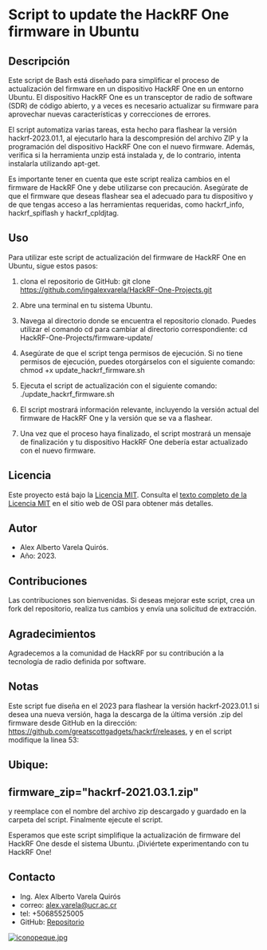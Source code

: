 # Script to update the HackRF One firmware in Ubuntu

## Descripción

Este script de Bash está diseñado para simplificar el proceso de actualización del firmware en un dispositivo HackRF One en un entorno Ubuntu. El dispositivo HackRF One es un transceptor de radio de software (SDR) de código abierto, y a veces es necesario actualizar su firmware para aprovechar nuevas características y correcciones de errores.

El script automatiza varias tareas, esta hecho para flashear la versión hackrf-2023.01.1,
al ejecutarlo hara la descompresión del archivo ZIP y la programación del dispositivo HackRF One con el nuevo firmware. Además, verifica si la herramienta unzip está instalada y, de lo contrario, intenta instalarla utilizando apt-get.

Es importante tener en cuenta que este script realiza cambios en el firmware de HackRF One y debe utilizarse con precaución. Asegúrate de que el firmware que deseas flashear sea el adecuado para tu dispositivo y de que tengas acceso a las herramientas requeridas, como hackrf_info, hackrf_spiflash y hackrf_cpldjtag.

## Uso
Para utilizar este script de actualización del firmware de HackRF One en Ubuntu, sigue estos pasos:

1. clona el repositorio de GitHub:
    git clone https://github.com/ingalexvarela/HackRF-One-Projects.git

2. Abre una terminal en tu sistema Ubuntu.

3. Navega al directorio donde se encuentra el repositorio clonado. Puedes utilizar el comando cd para cambiar al directorio correspondiente:
    cd HackRF-One-Projects/firmware-update/

4. Asegúrate de que el script tenga permisos de ejecución. Si no tiene permisos de ejecución, puedes otorgárselos con el siguiente comando: 
    chmod +x update_hackrf_firmware.sh

5. Ejecuta el script de actualización con el siguiente comando: 
    ./update_hackrf_firmware.sh

6. El script mostrará información relevante, incluyendo la versión actual del firmware de HackRF One y la versión que se va a flashear. 

7. Una vez que el proceso haya finalizado, el script mostrará un mensaje de finalización y tu dispositivo HackRF One debería estar actualizado con el nuevo firmware.


## Licencia
Este proyecto está bajo la [Licencia MIT](https://opensource.org/licenses/MIT). Consulta el [texto completo de la Licencia MIT](https://opensource.org/licenses/MIT) en el sitio web de OSI para obtener más detalles.


## Autor
- Alex Alberto Varela Quirós.
- Año: 2023.

## Contribuciones
Las contribuciones son bienvenidas. Si deseas mejorar este script, crea un fork del repositorio, realiza tus cambios y envía una solicitud de extracción.

## Agradecimientos
Agradecemos a la comunidad de HackRF por su contribución a la tecnología de radio definida por software.

## Notas
Este script fue diseña en el 2023 para flashear la versión hackrf-2023.01.1 si desea una nueva versión, haga la descarga de la última versión .zip del firmware desde GitHub en la dirección: https://github.com/greatscottgadgets/hackrf/releases, y en el script modifique la linea 53:

Ubique: 
-----------------------------------------------
firmware_zip="hackrf-2021.03.1.zip" 
-------------------------------------------------

y reemplace con el nombre del archivo zip descargado y guardado en la carpeta del script.
Finalmente ejecute el script.

Esperamos que este script simplifique la actualización de firmware del HackRF One desde el sistema Ubuntu. ¡Diviértete experimentando con tu HackRF One!

## Contacto

- Ing. Alex Alberto Varela Quirós
- correo: alex.varela@ucr.ac.cr
- tel: +50685525005
- GitHub: [Repositorio](https://github.com/ingalexvarela/HackRF-One-Projects)

[![iconopeque.jpg](https://i.postimg.cc/hvtdRL0p/iconopeque.jpg)](https://postimg.cc/k6L4xtzb)
